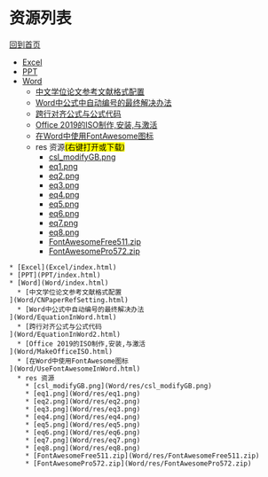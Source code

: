 
# 资源列表

[回到首页](https://charleechan.github.io/MyWiki)

* [Excel](Excel/index.html)
* [PPT](PPT/index.html)
* [Word](Word/index.html)
  * [中文学位论文参考文献格式配置
](Word/CNPaperRefSetting.html)
  * [Word中公式中自动编号的最终解决办法
](Word/EquationInWord.html)
  * [跨行对齐公式与公式代码
](Word/EquationInWord2.html)
  * [Office 2019的ISO制作,安装,与激活
](Word/MakeOfficeISO.html)
  * [在Word中使用FontAwesome图标
](Word/UseFontAwesomeInWord.html)
  * res 资源<mark>(右键打开或下载)</mark>
    * [csl_modifyGB.png](Word/res/csl_modifyGB.png)
    * [eq1.png](Word/res/eq1.png)
    * [eq2.png](Word/res/eq2.png)
    * [eq3.png](Word/res/eq3.png)
    * [eq4.png](Word/res/eq4.png)
    * [eq5.png](Word/res/eq5.png)
    * [eq6.png](Word/res/eq6.png)
    * [eq7.png](Word/res/eq7.png)
    * [eq8.png](Word/res/eq8.png)
    * [FontAwesomeFree511.zip](Word/res/FontAwesomeFree511.zip)
    * [FontAwesomePro572.zip](Word/res/FontAwesomePro572.zip)


```mind:height=300,title=内容概要,color
* [Excel](Excel/index.html)
* [PPT](PPT/index.html)
* [Word](Word/index.html)
  * [中文学位论文参考文献格式配置
](Word/CNPaperRefSetting.html)
  * [Word中公式中自动编号的最终解决办法
](Word/EquationInWord.html)
  * [跨行对齐公式与公式代码
](Word/EquationInWord2.html)
  * [Office 2019的ISO制作,安装,与激活
](Word/MakeOfficeISO.html)
  * [在Word中使用FontAwesome图标
](Word/UseFontAwesomeInWord.html)
  * res 资源
    * [csl_modifyGB.png](Word/res/csl_modifyGB.png)
    * [eq1.png](Word/res/eq1.png)
    * [eq2.png](Word/res/eq2.png)
    * [eq3.png](Word/res/eq3.png)
    * [eq4.png](Word/res/eq4.png)
    * [eq5.png](Word/res/eq5.png)
    * [eq6.png](Word/res/eq6.png)
    * [eq7.png](Word/res/eq7.png)
    * [eq8.png](Word/res/eq8.png)
    * [FontAwesomeFree511.zip](Word/res/FontAwesomeFree511.zip)
    * [FontAwesomePro572.zip](Word/res/FontAwesomePro572.zip)
```
